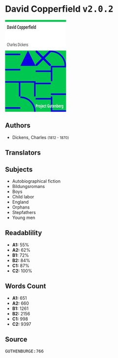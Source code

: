# David Copperfield <kbd>v2.0.2</kbd>

![](./cover.medium.jpg "")

## Authors


 - Dickens, Charles <small>(1812 - 1870)</small>

## Translators



## Subjects


 - Autobiographical fiction
 - Bildungsromans
 - Boys
 - Child labor
 - England
 - Orphans
 - Stepfathers
 - Young men

## Readablility


 - **A1:** 55%
 - **A2:** 62%
 - **B1:** 72%
 - **B2:** 84%
 - **C1:** 87%
 - **C2:** 100%

## Words Count


 - **A1:** 651
 - **A2:** 660
 - **B1:** 1261
 - **B2:** 2156
 - **C1:** 998
 - **C2:** 9397

## Source


<kbd>GUTHENBURGE:766</kbd>
